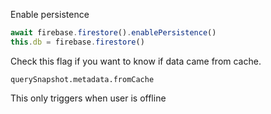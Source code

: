 Enable persistence
```javascript
await firebase.firestore().enablePersistence()
this.db = firebase.firestore()
```
Check this flag if you want to know if data came from cache.
```
querySnapshot.metadata.fromCache
```
This only triggers when user is offline

